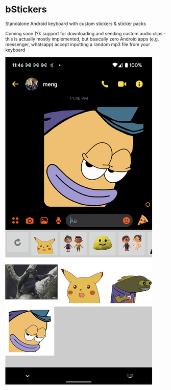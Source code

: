# bStickers

Standalone Android keyboard with custom stickers & sticker packs

Coming soon (?): support for downloading and sending custom audio clips - this is actually mostly implemented, but basically zero Android apps (e.g. messenger, whatsapp) accept inputting a random mp3 file from your keyboard

![Screenshot](https://raw.githubusercontent.com/bchoi12/bStickers/master/screenshot.png)
